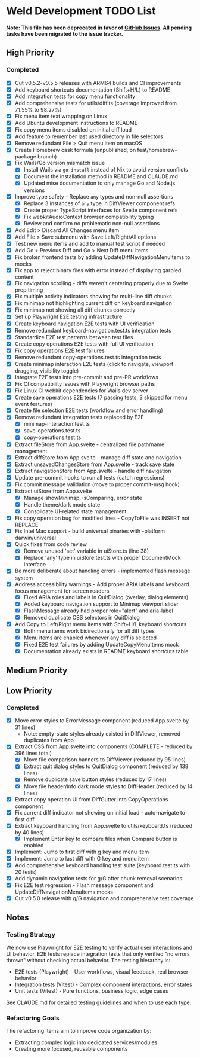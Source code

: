 # Weld Development TODO List

**Note: This file has been deprecated in favor of [GitHub Issues](https://github.com/robwilkerson/weld/issues). All pending tasks have been migrated to the issue tracker.**

## High Priority

### Completed
- [x] Cut v0.5.2-v0.5.5 releases with ARM64 builds and CI improvements
- [x] Add keyboard shortcuts documentation (Shift+H/L) to README
- [x] Add integration tests for copy menu functionality
- [x] Add comprehensive tests for utils/diff.ts (coverage improved from 71.55% to 98.27%)
- [x] Fix menu item text wrapping on Linux
- [x] Add Ubuntu development instructions to README
- [x] Fix copy menu items disabled on initial diff load
- [x] Add feature to remember last used directory in file selectors
- [x] Remove redundant File > Quit menu item on macOS
- [x] Create Homebrew cask formula (unpublished, on feat/homebrew-package branch)
- [x] Fix Wails/Go version mismatch issue
  - [x] Install Wails via `go install` instead of Nix to avoid version conflicts
  - [x] Document the installation method in README and CLAUDE.md
  - [x] Updated mise documentation to only manage Go and Node.js versions
- [x] Improve type safety - Replace `any` types and non-null assertions
  - [x] Replace 3 instances of `any` type in DiffViewer component refs
  - [x] Create proper TypeScript interfaces for Svelte component refs
  - [x] Fix webkitAudioContext browser compatibility typing
  - [x] Review and confirm no problematic non-null assertions
- [x] Add Edit > Discard All Changes menu item
- [x] Add File > Save submenu with Save Left/Right/All options
- [x] Test new menu items and add to manual test script if needed
- [x] Add Go > Previous Diff and Go > Next Diff menu items
- [x] Fix broken frontend tests by adding UpdateDiffNavigationMenuItems to mocks
- [x] Fix app to reject binary files with error instead of displaying garbled content
- [x] Fix navigation scrolling - diffs weren't centering properly due to Svelte prop timing
- [x] Fix multiple activity indicators showing for multi-line diff chunks
- [x] Fix minimap not highlighting current diff on keyboard navigation
- [x] Fix minimap not showing all diff chunks correctly
- [x] Set up Playwright E2E testing infrastructure
- [x] Create keyboard navigation E2E tests with UI verification
- [x] Remove redundant keyboard-navigation.test.ts integration tests
- [x] Standardize E2E test patterns between test files
- [x] Create copy operations E2E tests with full UI verification
- [x] Fix copy operations E2E test failures
- [x] Remove redundant copy-operations.test.ts integration tests
- [x] Create minimap interaction E2E tests (click to navigate, viewport dragging, visibility toggle)
- [x] Integrate E2E tests into pre-commit and pre-PR workflows
- [x] Fix CI compatibility issues with Playwright browser paths
- [x] Fix Linux CI webkit dependencies for Wails dev server
- [x] Create save operations E2E tests (7 passing tests, 3 skipped for menu event features)
- [x] Create file selection E2E tests (workflow and error handling)
- [x] Remove redundant integration tests replaced by E2E
  - [x] minimap-interaction.test.ts
  - [x] save-operations.test.ts
  - [x] copy-operations.test.ts
- [x] Extract fileStore from App.svelte - centralized file path/name management
- [x] Extract diffStore from App.svelte - manage diff state and navigation
- [x] Extract unsavedChangesStore from App.svelte - track save state
- [x] Extract navigationStore from App.svelte - handle diff navigation
- [x] Update pre-commit hooks to run all tests (catch regressions)
- [x] Fix commit message validation (move to proper commit-msg hook)
- [x] Extract uiStore from App.svelte
  - [x] Manage showMinimap, isComparing, error state
  - [x] Handle theme/dark mode state
  - [x] Consolidate UI-related state management
- [x] Fix copy operation bug for modified lines - CopyToFile was INSERT not REPLACE
- [x] Fix Intel Mac support - build universal binaries with -platform darwin/universal
- [x] Quick fixes from code review
  - [x] Remove unused 'set' variable in uiStore.ts (line 38)
  - [x] Replace 'any' type in uiStore.test.ts with proper DocumentMock interface
- [x] Be more deliberate about handling errors - implemented flash message system
- [x] Address accessibility warnings - Add proper ARIA labels and keyboard focus management for screen readers
  - [x] Fixed ARIA roles and labels in QuitDialog (overlay, dialog elements)
  - [x] Added keyboard navigation support to Minimap viewport slider
  - [x] FlashMessage already had proper role="alert" and aria-label
  - [x] Removed duplicate CSS selectors in QuitDialog
- [x] Add Copy to Left/Right menu items with Shift+H/L keyboard shortcuts
  - [x] Both menu items work bidirectionally for all diff types
  - [x] Menu items are enabled whenever any diff is selected
  - [x] Fixed E2E test failures by adding UpdateCopyMenuItems mock
  - [x] Documentation already exists in README keyboard shortcuts table

## Medium Priority

## Low Priority

### Completed
- [x] Move error styles to ErrorMessage component (reduced App.svelte by 31 lines)
  - Note: empty-state styles already existed in DiffViewer, removed duplicates from App
- [x] Extract CSS from App.svelte into components (COMPLETE - reduced by 396 lines total)
  - [x] Move file comparison banners to DiffViewer (reduced by 95 lines)
  - [x] Extract quit dialog styles to QuitDialog component (reduced by 138 lines)
  - [x] Remove duplicate save button styles (reduced by 17 lines)
  - [x] Move file header/info dark mode styles to DiffHeader (reduced by 14 lines)
- [x] Extract copy operation UI from DiffGutter into CopyOperations component
- [x] Fix current diff indicator not showing on initial load - auto-navigate to first diff
- [x] Extract keyboard handling from App.svelte to utils/keyboard.ts (reduced by 40 lines)
  - [x] Implement Enter key to compare files when Compare button is enabled
- [x] Implement: Jump to first diff with g key and menu item
- [x] Implement: Jump to last diff with G key and menu item
- [x] Add comprehensive keyboard handling test suite (keyboard.test.ts with 20 tests)
- [x] Add dynamic navigation tests for g/G after chunk removal scenarios
- [x] Fix E2E test regression - Flash message component and UpdateDiffNavigationMenuItems mocks
- [x] Cut v0.5.0 release with g/G navigation and comprehensive test coverage

## Notes

### Testing Strategy
We now use Playwright for E2E testing to verify actual user interactions and UI behavior. E2E tests replace integration tests that only verified "no errors thrown" without checking actual behavior. The testing hierarchy is:
- E2E tests (Playwright) - User workflows, visual feedback, real browser behavior
- Integration tests (Vitest) - Complex component interactions, error states
- Unit tests (Vitest) - Pure functions, business logic, edge cases

See CLAUDE.md for detailed testing guidelines and when to use each type.

### Refactoring Goals
The refactoring items aim to improve code organization by:
- Extracting complex logic into dedicated services/modules
- Creating more focused, reusable components
